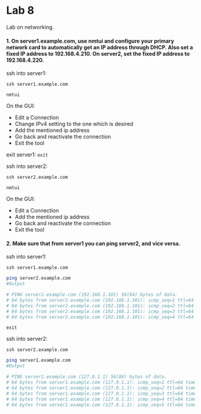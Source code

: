 
# Lab 8

Lab on networking.

#### 1. On server1.example.com, use nmtui and configure your primary network card to automatically get an IP address through DHCP. Also set a fixed IP address to 192.168.4.210. On server2, set the fixed IP address to 192.168.4.220.

ssh into server1:

`ssh server1.example.com`

`nmtui`

On the GUI: 
- Edit a Connection 
- Change IPv4 setting to the one which is desired
- Add the mentioned ip address 
- Go back and reactivate the connection 
- Exit the tool

exit server1: `exit`

ssh into server2:

`ssh server2.example.com`

`nmtui`

On the GUI: 
- Edit a Connection 
- Add the mentioned ip address 
- Go back and reactivate the connection 
- Exit the tool

#### 2. Make sure that from server1 you can ping server2, and vice versa.

ssh into server1:

`ssh server1.example.com`

```bash
ping server2.example.com
#Output 

# PING server2.example.com (192.168.1.101) 56(84) bytes of data.
# 64 bytes from server2.example.com (192.168.1.101): icmp_seq=1 ttl=64 time=0.062 ms
# 64 bytes from server2.example.com (192.168.1.101): icmp_seq=2 ttl=64 time=0.091 ms
# 64 bytes from server2.example.com (192.168.1.101): icmp_seq=3 ttl=64 time=0.050 ms
# 64 bytes from server2.example.com (192.168.1.101): icmp_seq=4 ttl=64 time=0.064 ms
```

`exit`

ssh into server2:

`ssh server2.example.com`

```bash
ping server1.example.com
#Output 

# PING server1.example.com (127.0.1.1) 56(84) bytes of data.
# 64 bytes from server1.example.com (127.0.1.1): icmp_seq=1 ttl=64 time=0.056 ms
# 64 bytes from server1.example.com (127.0.1.1): icmp_seq=2 ttl=64 time=0.069 ms
# 64 bytes from server1.example.com (127.0.1.1): icmp_seq=3 ttl=64 time=0.030 ms
# 64 bytes from server1.example.com (127.0.1.1): icmp_seq=4 ttl=64 time=0.131 ms
# 64 bytes from server1.example.com (127.0.1.1): icmp_seq=5 ttl=64 time=0.121 ms
```
